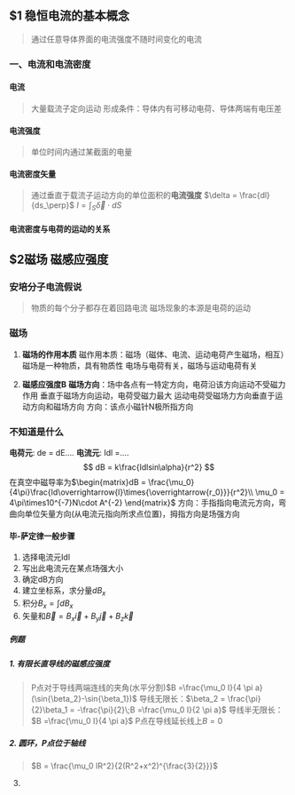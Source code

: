 

## $1 稳恒电流的基本概念
>通过任意导体界面的电流强度不随时间变化的电流
### 一、电流和电流密度
#### 电流
>大量载流子定向运动
>形成条件：导体内有可移动电荷、导体两端有电压差
#### 电流强度
>单位时间内通过某截面的电量
#### 电流密度矢量
>通过垂直于载流子运动方向的单位面积的**电流强度**
$\delta = \frac{dl}{ds_\perp}$
$I = \int_S{\overrightarrow{\delta}\cdot{dS}}$

#### 电流密度与电荷的运动的关系


## $2磁场 磁感应强度
### 安培分子电流假说
>物质的每个分子都存在着回路电流
>磁场现象的本源是电荷的运动
### 磁场
1. **磁场的作用本质**
	磁作用本质：磁场（磁体、电流、运动电荷产生磁场，相互）
	磁场是一种物质，具有物质性
	电场与电荷有关，磁场与运动电荷有关
	
2. **磁感应强度B**
	**磁场方向**：场中各点有一特定方向，电荷沿该方向运动不受磁力作用
	垂直于磁场方向运动，电荷受磁力最大
	运动电荷受磁场力方向垂直于运动方向和磁场方向
	方向：该点小磁针N极所指方向

### 不知道是什么
**电荷元**: de = dE....
**电流元**: Idl =....
$$
dB = k\frac{Idlsin\alpha}{r^2}
$$
在真空中磁导率为$\begin{matrix}dB = \frac{\mu_0}{4\pi}\frac{Id\overrightarrow{l}\times{\overrightarrow{r_0}}}{r^2}\\ \mu_0 = 4\pi\times10^{-7}N\cdot A^{-2} \end{matrix}$
方向：手指指向电流元方向，弯曲向单位矢量方向(从电流元指向所求点位置)，拇指方向是场强方向
#### 毕-萨定律一般步骤
1. 选择电流元Idl
2. 写出此电流元在某点场强大小
3. 确定dB方向
4. 建立坐标系，求分量$dB_x$
5. 积分$B_x = \int{dB_x}$
6. 矢量和$\overrightarrow{B}=B_x\overrightarrow{i}+B_y\overrightarrow{j}+B_z\overrightarrow{k}$
##### 例题
##### 1. 有限长直导线的磁感应强度
>P点对于导线两端连线的夹角(水平分割)$B =\frac{\mu_0 I}{4 \pi a}(\sin{\beta_2}-\sin{\beta_1})$
>导线无限长：$\beta_2 = \frac{\pi}{2}\beta_1 = -\frac{\pi}{2}\;B =\frac{\mu_0 I}{2 \pi a}$
>导线半无限长：$B =\frac{\mu_0 I}{4 \pi a}$
>P点在导线延长线上$B=0$

##### 2. 圆环，P点位于轴线
>$B = \frac{\mu_0 IR^2}{2(R^2+x^2)^{\frac{3}{2}}}$
3. 